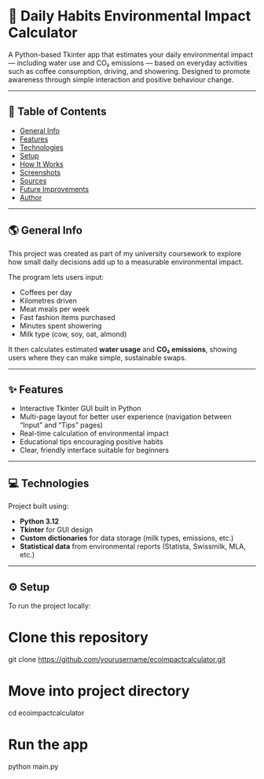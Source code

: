 # 🌿 Daily Habits Environmental Impact Calculator

A Python-based Tkinter app that estimates your daily environmental impact — including water use and CO₂ emissions — based on everyday activities such as coffee consumption, driving, and showering. Designed to promote awareness through simple interaction and positive behaviour change.

---

## 🧭 Table of Contents
- [General Info](#general-info)
- [Features](#features)
- [Technologies](#technologies)
- [Setup](#setup)
- [How It Works](#how-it-works)
- [Screenshots](#screenshots)
- [Sources](#sources)
- [Future Improvements](#future-improvements)
- [Author](#author)

---

## 🌎 General Info
This project was created as part of my university coursework to explore how small daily decisions add up to a measurable environmental impact.  

The program lets users input:
- Coffees per day  
- Kilometres driven  
- Meat meals per week  
- Fast fashion items purchased  
- Minutes spent showering  
- Milk type (cow, soy, oat, almond)

It then calculates estimated **water usage** and **CO₂ emissions**, showing users where they can make simple, sustainable swaps.

---

## ✨ Features
- Interactive Tkinter GUI built in Python  
- Multi-page layout for better user experience (navigation between “Input” and “Tips” pages)  
- Real-time calculation of environmental impact  
- Educational tips encouraging positive habits  
- Clear, friendly interface suitable for beginners  

---

## 💻 Technologies
Project built using:
- **Python 3.12**
- **Tkinter** for GUI design
- **Custom dictionaries** for data storage (milk types, emissions, etc.)
- **Statistical data** from environmental reports (Statista, Swissmilk, MLA, etc.)

---

## ⚙️ Setup
To run the project locally:

# Clone this repository
git clone https://github.com/yourusername/ecoimpactcalculator.git

# Move into project directory
cd ecoimpactcalculator

# Run the app
python main.py
